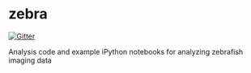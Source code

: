 zebra
=====

[![Gitter](https://badges.gitter.im/Join%20Chat.svg)](https://gitter.im/freeman-lab/zebra?utm_source=badge&utm_medium=badge&utm_campaign=pr-badge&utm_content=badge)

Analysis code and example iPython notebooks for analyzing zebrafish imaging data
